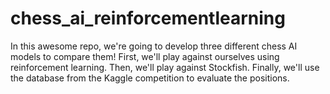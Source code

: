 # chess_ai_reinforcementlearning
In this awesome repo, we're going to develop three different chess AI models to compare them! First, we'll play against ourselves using reinforcement learning. Then, we'll play against Stockfish. Finally, we'll use the database from the Kaggle competition to evaluate the positions.
